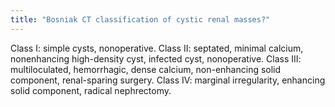 ```yaml
---
title: "Bosniak CT classification of cystic renal masses?"
---
```

Class I: simple cysts, nonoperative. Class II: septated, minimal calcium, nonenhancing high-density cyst, infected cyst, nonoperative. Class III: multiloculated, hemorrhagic, dense calcium, non-enhancing solid component, renal-sparing surgery. Class IV: marginal irregularity, enhancing solid component, radical nephrectomy.

